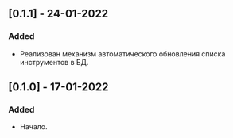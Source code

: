 ## [0.1.1] - 24-01-2022

### Added

- Реализован механизм автоматического обновления списка инструментов в БД.

## [0.1.0] - 17-01-2022

### Added

- Начало.
